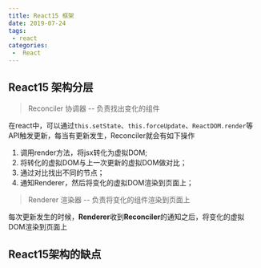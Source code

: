 ```yaml
---
title: React15 框架
date: 2019-07-24
tags:
 - react
categories:
 -  React
---
```


## React15 架构分层

> Reconciler 协调器 -- 负责找出变化的组件

在react中，可以通过`this.setState`、`this.forceUpdate`、`ReactDOM.render`等API触发更新，每当有更新发生，Reconciler就会有如下操作

1. 调用render方法，将jsx转化为虚拟DOM;
2. 将转化的虚拟DOM与上一次更新的虚拟DOM做对比；
3. 通过对比找出不同的节点；
4. 通知Renderer，然后将变化的虚拟DOM渲染到页面上；

> Renderer 渲染器 -- 负责将变化的组件渲染到页面上

每次更新发生的时候，**Renderer**收到**Reconciler**的通知之后，将变化的虚拟DOM渲染到页面上

## React15架构的缺点
